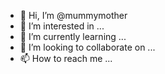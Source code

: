 - 👋 Hi, I’m @mummymother
- 👀 I’m interested in ...
- 🌱 I’m currently learning ...
- 💞️ I’m looking to collaborate on ...
- 📫 How to reach me ...

<!---
mummymother/mummymother is a ✨ special ✨ repository because its `README.md` (this file) appears on your GitHub profile.
You can click the Preview link to take a look at your changes.
--->
<!---  i studing Computer Science but not good in coding and i learning how to coding from beginniner, i need your help
--->
